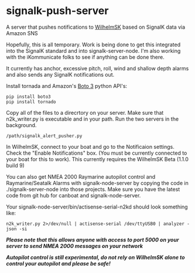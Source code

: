 # signalk-push-server
A server that pushes notifications to [WilhelmSK](https://itunes.apple.com/us/app/wilhelmsk/id1150499484?mt=8) based on SignalK data via Amazon SNS

Hopefully, this is all temporary. Work is being done to get this integrated into the SignalK standard and into signalk-server-node. I'm also working with the iKommunicate folks to see if anything can be done there.

It currently has anchor, excessive pitch, roll, wind and shallow depth alarms and also sends any SignalK notifications out.

Install tornada and Amazon's [Boto 3](https://aws.amazon.com/sdk-for-python/) python API's:

```
pip install boto3
pip install tornado
```

Copy all of the files to a direcrtory on your server.
Make sure that n2k_writer.py is executable and in your path.
Run the two servers in the background. 
```
/path/signalk_alert_pusher.py

```

In WilhelmSK, connect to your boat and go to the Notificaion settings. Check the "Enable Notifications" box. (You must be currently connected to your boat for this to work).
This currently requires the WilhelmSK Beta (1.1.0 build 9)

You can also get NMEA 2000 Raymarine autopilot control and Raymarine/Seatalk Alarms with signalk-node-server by copying the code in  ./signalk-server-node into those projects. Make sure you have the latest code from git hub for canboat and signalk-node-server.

Your signalk-node-server/bin/actisense-serial-n2kd should look something like:

```
n2k_writer.py 2>/dev/null | actisense-serial /dev/ttyUSB0 | analyzer -json -si
```

***Please note that this allows anyone with access to port 5000 on your server to send NMEA 2000 messages on your network***

***Autopilot control is still experimental, do not rely on WilhelmSK alone to control your autopilot and please be safe!***
